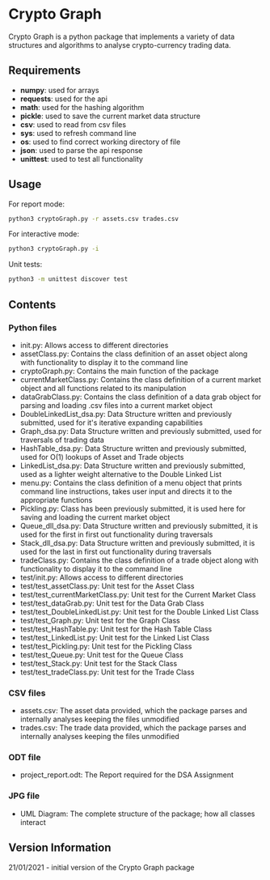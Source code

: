 # Crypto Graph

Crypto Graph is a python package that implements a variety of data structures and algorithms to analyse crypto-currency trading data.

## Requirements

- __numpy__: used for arrays
- __requests__: used for the api
- __math__: used for the hashing algorithm
- __pickle__: used to save the current market data structure
- __csv__: used to read from csv files
- __sys__: used to refresh command line
- __os__: used to find correct working directory of file
- __json__: used to parse the api response
- __unittest__: used to test all functionality

## Usage

For report mode:
```bash
python3 cryptoGraph.py -r assets.csv trades.csv
```
For interactive mode:
```bash
python3 cryptoGraph.py -i
```
Unit tests:
```bash
python3 -m unittest discover test
```

## Contents

### Python files
- init.py: Allows access to different directories
- assetClass.py: Contains the class definition of an asset object along with functionality to display it to the command line
- cryptoGraph.py: Contains the main function of the package
- currentMarketClass.py: Contains the class definition of a current market object and all functions related to its manipulation
- dataGrabClass.py: Contains the class definition of a data grab object for parsing and loading .csv files into a current market object
- DoubleLinkedList_dsa.py: Data Structure written and previously submitted, used for it's iterative expanding capabilities
- Graph_dsa.py: Data Structure written and previously submitted, used for traversals of trading data
- HashTable_dsa.py: Data Structure written and previously submitted, used for O(1) lookups of Asset and Trade objects
- LinkedList_dsa.py: Data Structure written and previously submitted, used as a lighter weight alternative to the Double Linked List
- menu.py: Contains the class definition of a menu object that prints command line instructions, takes user input and directs it to the appropriate functions
- Pickling.py: Class has been previously submitted, it is used here for saving and loading the current market object
- Queue_dll_dsa.py: Data Structure written and previously submitted, it is used for the first in first out functionality during traversals
- Stack_dll_dsa.py: Data Structure written and previously submitted, it is used for the last in first out functionality during traversals
- tradeClass.py: Contains the class definition of a trade object along with functionality to display it to the command line
- test/init.py: Allows access to different directories
- test/test_assetClass.py: Unit test for the Asset Class
- test/test_currentMarketClass.py: Unit test for the Current Market Class
- test/test_dataGrab.py: Unit test for the Data Grab Class
- test/test_DoubleLinkedList.py: Unit test for the Double Linked List Class
- test/test_Graph.py: Unit test for the Graph Class
- test/test_HashTable.py: Unit test for the Hash Table Class
- test/test_LinkedList.py: Unit test for the Linked List Class
- test/test_Pickling.py: Unit test for the Pickling Class
- test/test_Queue.py: Unit test for the Queue Class
- test/test_Stack.py: Unit test for the Stack Class
- test/test_tradeClass.py: Unit test for the Trade Class

### CSV files
- assets.csv: The asset data provided, which the package parses and internally analyses keeping the files unmodified
- trades.csv: The trade data provided, which the package parses and internally analyses keeping the files unmodified

### ODT file
- project_report.odt: The Report required for the DSA Assignment

### JPG file
- UML Diagram: The complete structure of the package; how all classes interact

## Version Information
21/01/2021 - initial version of the Crypto Graph package